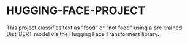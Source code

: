 # HUGGING-FACE-PROJECT

This project classifies text as "food" or "not food" using a pre-trained DistilBERT model via the Hugging Face Transformers library.
